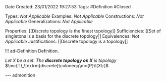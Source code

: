 <br />
<br />

Date Created: 23/01/2022 19:27:53
Tags: #Definition #Closed 

Types: _Not Applicable_
Examples: _Not Applicable_ 
Constructions: _Not Applicable_
Generalizations: _Not Applicable_

Properties: [[Discrete topology is the finest topology]]
Sufficiencies: [[Set of singletons is a basis for the discrete topology]]
Equivalences: _Not Applicable_
Justifications: [[Discrete topology is a topology]]

!!! ad-Definition Definition.

_Let $X$ be a set. The **discrete topology on $X$** is topology_ $\mc{T}_\textrm{discrete}\coloneqq\mc{P}\l(X\r)$_._

--- admonition

